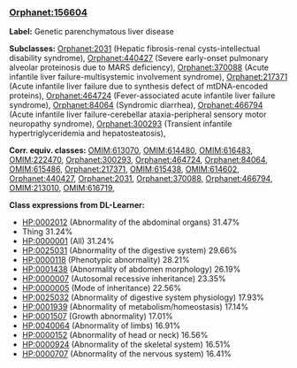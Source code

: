 
### [Orphanet:156604](http://www.orpha.net/ORDO/Orphanet_156604)
**Label:** Genetic parenchymatous liver disease

**Subclasses:** [Orphanet:2031](http://www.orpha.net/ORDO/Orphanet_2031) (Hepatic fibrosis-renal cysts-intellectual disability syndrome), [Orphanet:440427](http://www.orpha.net/ORDO/Orphanet_440427) (Severe early-onset pulmonary alveolar proteinosis due to MARS deficiency), [Orphanet:370088](http://www.orpha.net/ORDO/Orphanet_370088) (Acute infantile liver failure-multisystemic involvement syndrome), [Orphanet:217371](http://www.orpha.net/ORDO/Orphanet_217371) (Acute infantile liver failure due to synthesis defect of mtDNA-encoded proteins), [Orphanet:464724](http://www.orpha.net/ORDO/Orphanet_464724) (Fever-associated acute infantile liver failure syndrome), [Orphanet:84064](http://www.orpha.net/ORDO/Orphanet_84064) (Syndromic diarrhea), [Orphanet:466794](http://www.orpha.net/ORDO/Orphanet_466794) (Acute infantile liver failure-cerebellar ataxia-peripheral sensory motor neuropathy syndrome), [Orphanet:300293](http://www.orpha.net/ORDO/Orphanet_300293) (Transient infantile hypertriglyceridemia and hepatosteatosis), 

**Corr. equiv. classes:** [OMIM:613070](http://purl.obolibrary.org/obo/OMIM_613070), [OMIM:614480](http://purl.obolibrary.org/obo/OMIM_614480), [OMIM:616483](http://purl.obolibrary.org/obo/OMIM_616483), [OMIM:222470](http://purl.obolibrary.org/obo/OMIM_222470), [Orphanet:300293](http://www.orpha.net/ORDO/Orphanet_300293), [Orphanet:464724](http://www.orpha.net/ORDO/Orphanet_464724), [Orphanet:84064](http://www.orpha.net/ORDO/Orphanet_84064), [OMIM:615486](http://purl.obolibrary.org/obo/OMIM_615486), [Orphanet:217371](http://www.orpha.net/ORDO/Orphanet_217371), [OMIM:615438](http://purl.obolibrary.org/obo/OMIM_615438), [OMIM:614602](http://purl.obolibrary.org/obo/OMIM_614602), [Orphanet:440427](http://www.orpha.net/ORDO/Orphanet_440427), [Orphanet:2031](http://www.orpha.net/ORDO/Orphanet_2031), [Orphanet:370088](http://www.orpha.net/ORDO/Orphanet_370088), [Orphanet:466794](http://www.orpha.net/ORDO/Orphanet_466794), [OMIM:213010](http://purl.obolibrary.org/obo/OMIM_213010), [OMIM:616719](http://purl.obolibrary.org/obo/OMIM_616719), 

**Class expressions from DL-Learner:**

- [HP:0002012](http://purl.obolibrary.org/obo/HP_0002012) (Abnormality of the abdominal organs) 31.47%
- Thing 31.24%
- [HP:0000001](http://purl.obolibrary.org/obo/HP_0000001) (All) 31.24%
- [HP:0025031](http://purl.obolibrary.org/obo/HP_0025031) (Abnormality of the digestive system) 29.66%
- [HP:0000118](http://purl.obolibrary.org/obo/HP_0000118) (Phenotypic abnormality) 28.21%
- [HP:0001438](http://purl.obolibrary.org/obo/HP_0001438) (Abnormality of abdomen morphology) 26.19%
- [HP:0000007](http://purl.obolibrary.org/obo/HP_0000007) (Autosomal recessive inheritance) 23.35%
- [HP:0000005](http://purl.obolibrary.org/obo/HP_0000005) (Mode of inheritance) 22.56%
- [HP:0025032](http://purl.obolibrary.org/obo/HP_0025032) (Abnormality of digestive system physiology) 17.93%
- [HP:0001939](http://purl.obolibrary.org/obo/HP_0001939) (Abnormality of metabolism/homeostasis) 17.14%
- [HP:0001507](http://purl.obolibrary.org/obo/HP_0001507) (Growth abnormality) 17.01%
- [HP:0040064](http://purl.obolibrary.org/obo/HP_0040064) (Abnormality of limbs) 16.91%
- [HP:0000152](http://purl.obolibrary.org/obo/HP_0000152) (Abnormality of head or neck) 16.56%
- [HP:0000924](http://purl.obolibrary.org/obo/HP_0000924) (Abnormality of the skeletal system) 16.51%
- [HP:0000707](http://purl.obolibrary.org/obo/HP_0000707) (Abnormality of the nervous system) 16.41%



